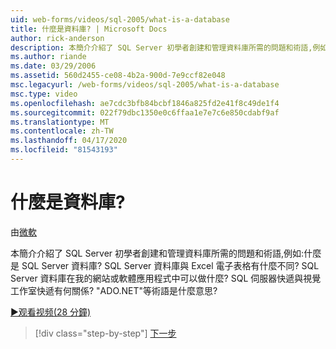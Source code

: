```yaml
---
uid: web-forms/videos/sql-2005/what-is-a-database
title: 什麼是資料庫? | Microsoft Docs
author: rick-anderson
description: 本簡介介紹了 SQL Server 初學者創建和管理資料庫所需的問題和術語,例如:什麼是 SQL Server 資料庫? 如何。。。
ms.author: riande
ms.date: 03/29/2006
ms.assetid: 560d2455-ce08-4b2a-900d-7e9ccf82e048
msc.legacyurl: /web-forms/videos/sql-2005/what-is-a-database
msc.type: video
ms.openlocfilehash: ae7cdc3bfb84bcbf1846a825fd2e41f8c49de1f4
ms.sourcegitcommit: 022f79dbc1350e0c6ffaa1e7e7c6e850cdabf9af
ms.translationtype: MT
ms.contentlocale: zh-TW
ms.lasthandoff: 04/17/2020
ms.locfileid: "81543193"
---
```

# <a name="what-is-a-database"></a>什麼是資料庫?

由[微軟](https://github.com/microsoft)

本簡介介紹了 SQL Server 初學者創建和管理資料庫所需的問題和術語,例如:什麼是 SQL Server 資料庫? SQL Server 資料庫與 Excel 電子表格有什麼不同? SQL Server 資料庫在我的網站或軟體應用程式中可以做什麼? SQL 伺服器快遞與視覺工作室快遞有何關係? "ADO.NET"等術語是什麼意思?

[&#9654;观看视频(28 分鐘)](https://channel9.msdn.com/Blogs/ASP-NET-Site-Videos/what-is-a-database)

> [!div class="step-by-step"]
> [下一步](understanding-database-tables-and-records.md)
